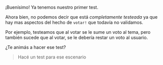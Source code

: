 ¡Buenísimo! Ya tenemos nuestro primer test.

Ahora bien, no podemos decir que está _completamente testeada_ ya que hay mas aspectos del hecho de `votar!` que todavía no validamos.

Por ejemplo, testeamos que al votar se le sume un voto al tema, pero también sucede que al votar, se le debería restar un voto al usuario.

¿Te animás a hacer ese test?

> Hacé un test para ese escenario
